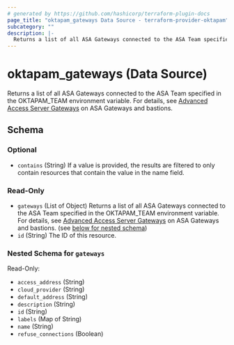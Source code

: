 ```yaml
---
# generated by https://github.com/hashicorp/terraform-plugin-docs
page_title: "oktapam_gateways Data Source - terraform-provider-oktapam"
subcategory: ""
description: |-
  Returns a list of all ASA Gateways connected to the ASA Team specified in the OKTAPAMTEAM environment variable. For details, see [Advanced Access Server Gateways](https://help.okta.com/asa/en-us/Content/Topics/AdvServer_Access/docs/gateways-and-bastions.htm) on ASA Gateways and bastions.
---
```


# oktapam_gateways (Data Source)

Returns a list of all ASA Gateways connected to the ASA Team specified in the OKTAPAM_TEAM environment variable. For details, see [Advanced Access Server Gateways](https://help.okta.com/asa/en-us/Content/Topics/Adv_Server_Access/docs/gateways-and-bastions.htm) on ASA Gateways and bastions.



<!-- schema generated by tfplugindocs -->
## Schema

### Optional

- `contains` (String) If a value is provided, the results are filtered to only contain resources that contain the value in the name field.

### Read-Only

- `gateways` (List of Object) Returns a list of all ASA Gateways connected to the ASA Team specified in the OKTAPAM_TEAM environment variable. For details, see [Advanced Access Server Gateways](https://help.okta.com/asa/en-us/Content/Topics/Adv_Server_Access/docs/gateways-and-bastions.htm) on ASA Gateways and bastions. (see [below for nested schema](#nestedatt--gateways))
- `id` (String) The ID of this resource.

<a id="nestedatt--gateways"></a>
### Nested Schema for `gateways`

Read-Only:

- `access_address` (String)
- `cloud_provider` (String)
- `default_address` (String)
- `description` (String)
- `id` (String)
- `labels` (Map of String)
- `name` (String)
- `refuse_connections` (Boolean)


